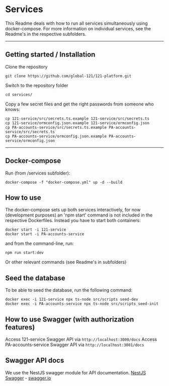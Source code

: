 # Services

This Readme deals with how to run all services simultaneously using docker-compose. For more information on individual services, see the Readme's in the respective subfolders.

---

## Getting started / Installation

Clone the repository

    git clone https://github.com/global-121/121-platform.git

Switch to the repository folder

    cd services/

Copy a few secret files and get the right passwords from someone who knows:

    cp 121-service/src/secrets.ts.example 121-service/src/secrets.ts
    cp 121-service/ormconfig.json.example 121-service/ormconfig.json
    cp PA-accounts-service/src/secrets.ts.example PA-accounts-service/src/secrets.ts
    cp PA-accounts-service/ormconfig.json.example PA-accounts-service/ormconfig.json

---

## Docker-compose

Run (from /services subfolder):

    docker-compose -f "docker-compose.yml" up -d --build

## How to use

The docker-compose sets up both services interactively, for now (development purposes) an 'npm start' command is not included in the respective Dockerfiles. Instead you have to start both containers:

    docker start -i 121-service
    docker start -i PA-accounts-service

and from the command-line, run:

    npm run start:dev

Or other relevant commands (see Readme's in subfolders)

## Seed the database

To be able to seed the database, run the following command:

```
docker exec -i 121-service npx ts-node src/scripts seed-dev
docker exec -i PA-accounts-service npx ts-node src/scripts seed-init
```


## How to use Swagger (with authorization features)

Access 121-service Swagger API via `http://localhost:3000/docs`
Access PA-accounts-service Swagger API via `http://localhost:3001/docs`


## Swagger API docs

We use the NestJS swagger module for API documentation. [NestJS Swagger](https://github.com/nestjs/swagger) - [swagger.io](https://swagger.io/)
